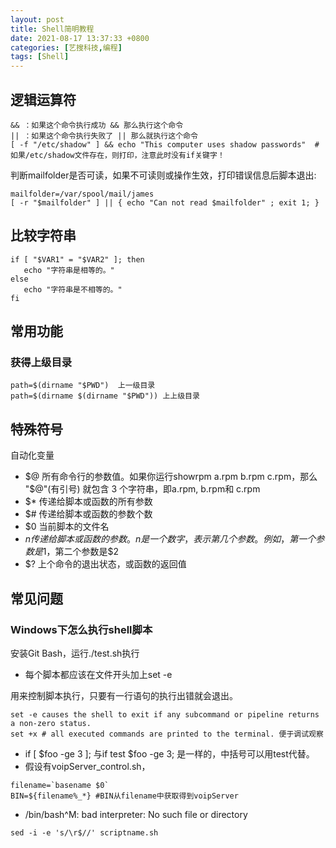 ```yaml
---
layout: post
title: Shell简明教程
date: 2021-08-17 13:37:33 +0800
categories: [艺搜科技,编程]
tags: [Shell]
---
```


## 逻辑运算符

```
&& ：如果这个命令执行成功 && 那么执行这个命令
|| ：如果这个命令执行失败了 || 那么就执行这个命令
[ -f "/etc/shadow" ] && echo "This computer uses shadow passwords"  #如果/etc/shadow文件存在，则打印，注意此时没有if关键字！
```

判断mailfolder是否可读，如果不可读则或操作生效，打印错误信息后脚本退出:

```
mailfolder=/var/spool/mail/james
[ -r "$mailfolder" ] || { echo "Can not read $mailfolder" ; exit 1; }
```

## 比较字符串

```
if [ "$VAR1" = "$VAR2" ]; then
   echo "字符串是相等的。"
else
   echo "字符串是不相等的。"
fi
```

## 常用功能

### 获得上级目录

```
path=$(dirname "$PWD")  上一级目录
path=$(dirname $(dirname "$PWD")) 上上级目录
```

## 特殊符号

自动化变量

- $@ 所有命令行的参数值。如果你运行showrpm a.rpm b.rpm c.rpm，那么 "$@"(有引号) 就包含 3 个字符串，即a.rpm, b.rpm和 c.rpm
- $* 传递给脚本或函数的所有参数
- $# 传递给脚本或函数的参数个数
- $0 当前脚本的文件名
- $n 传递给脚本或函数的参数。n是一个数字，表示第几个参数。例如，第一个参数是$1，第二个参数是$2
- $? 上个命令的退出状态，或函数的返回值

## 常见问题

### Windows下怎么执行shell脚本

安装Git Bash，运行./test.sh执行

- 每个脚本都应该在文件开头加上set -e

用来控制脚本执行，只要有一行语句的执行出错就会退出。

```
set -e causes the shell to exit if any subcommand or pipeline returns a non-zero status.
set +x # all executed commands are printed to the terminal. 便于调试观察
```

- if [ $foo -ge 3 ]; 与if test $foo -ge 3; 是一样的，中括号可以用test代替。
- 假设有voipServer_control.sh，

```
filename=`basename $0`
BIN=${filename%_*} #BIN从filename中获取得到voipServer
```

- /bin/bash^M: bad interpreter: No such file or directory

```
sed -i -e 's/\r$//' scriptname.sh
```